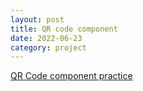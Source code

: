 ```yaml
---
layout: post
title: QR code component
date: 2022-06-23
category: project
---
```


[QR Code component practice](https://github.com/xjyscx/first-QR-code-component-challenge.git)

